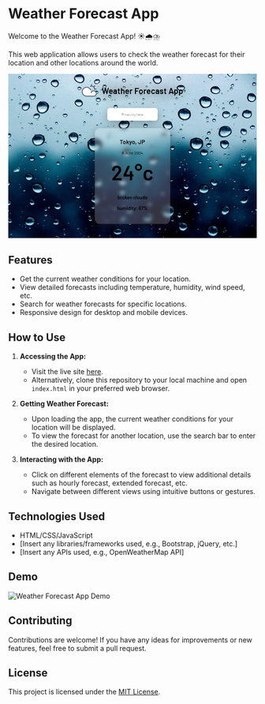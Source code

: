 # Weather Forecast App

Welcome to the Weather Forecast App! ☀️🌧️⛈️

This web application allows users to check the weather forecast for their location and other locations around the world.

![Weather Forecast App](weather.png)

## Features

- Get the current weather conditions for your location.
- View detailed forecasts including temperature, humidity, wind speed, etc.
- Search for weather forecasts for specific locations.
- Responsive design for desktop and mobile devices.

## How to Use

1. **Accessing the App:**
   - Visit the live site [here](https://quicksilver-lab.github.io/Weather-Forcast/).
   - Alternatively, clone this repository to your local machine and open `index.html` in your preferred web browser.

2. **Getting Weather Forecast:**
   - Upon loading the app, the current weather conditions for your location will be displayed.
   - To view the forecast for another location, use the search bar to enter the desired location.

3. **Interacting with the App:**
   - Click on different elements of the forecast to view additional details such as hourly forecast, extended forecast, etc.
   - Navigate between different views using intuitive buttons or gestures.

## Technologies Used

- HTML/CSS/JavaScript
- [Insert any libraries/frameworks used, e.g., Bootstrap, jQuery, etc.]
- [Insert any APIs used, e.g., OpenWeatherMap API]

## Demo

![Weather Forecast App Demo](weather_forecast_demo.gif)

## Contributing

Contributions are welcome! If you have any ideas for improvements or new features, feel free to submit a pull request.

## License

This project is licensed under the [MIT License](LICENSE).
